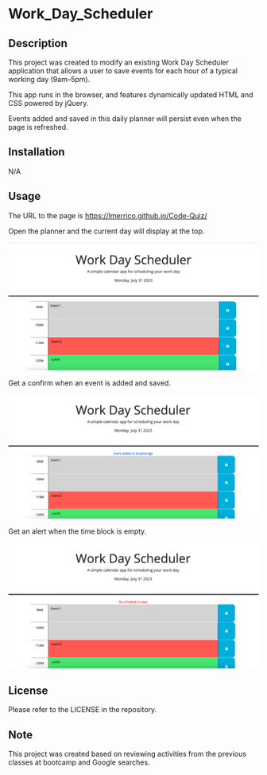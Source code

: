 # Work_Day_Scheduler

## Description

This project was created to modify an existing Work Day Scheduler application that allows a user to save events for each hour of a typical working day (9am–5pm). 

This app runs in the browser, and features dynamically updated HTML and CSS powered by jQuery.

Events added and saved in this daily planner will persist even when the page is refreshed.

## Installation

N/A

## Usage

The URL to the page is https://lmerrico.github.io/Code-Quiz/

Open the planner and the current day will display at the top.

![Alt text](assets/images/Mock-up.png)

Get a confirm when an event is added and saved.

![Alt text](<assets/images/Confirm event added.png>)

Get an alert when the time block is empty.

![Alt text](<assets/images/Alert no schedule to save.png>)

## License

Please refer to the LICENSE in the repository.

## Note

This project was created based on reviewing activities from the previous classes at bootcamp and Google searches.
